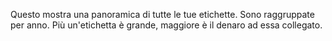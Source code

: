 Questo mostra una panoramica di tutte le tue etichette. Sono raggruppate per anno. Più un'etichetta è grande, maggiore è il denaro ad essa collegato.